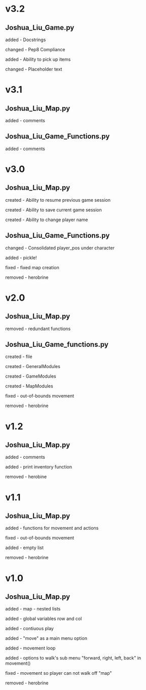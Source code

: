 v3.2
=
Joshua_Liu_Game.py
-
added - Docstrings

changed - Pep8 Compliance

added - Ability to pick up items

changed - Placeholder text

v3.1
=
Joshua_Liu_Map.py
-
added - comments

Joshua_Liu_Game_Functions.py
-
added - comments

v3.0
=
Joshua_Liu_Map.py
-
created - Ability to resume previous game session

created - Ability to save current game session

created - Ability to change player name

Joshua_Liu_Game_Functions.py
-
changed - Consolidated player_pos under character

added - pickle!

fixed - fixed map creation

removed - herobrine

v2.0
=
Joshua_Liu_Map.py
-
removed - redundant functions

Joshua_Liu_Game_functions.py
-
created - file

created - GeneralModules 

created - GameModules

created - MapModules

fixed - out-of-bounds movement

removed - herobrine


v1.2
=
Joshua_Liu_Map.py
-
added - comments

added - print inventory function

removed - herobine


v1.1
=
Joshua_Liu_Map.py
-
added - functions for movement and actions

fixed - out-of-bounds movement

added - empty list

removed - herobrine


v1.0
=
Joshua_Liu_Map.py
-
added - map - nested lists

added - global variables row and col

added - contiuous play

added - "move" as a main menu option

added - movement loop

added - options to walk's sub menu "forward, right, left, back" in movement()

fixed - movement so player can not walk off "map"

removed - herobrine
